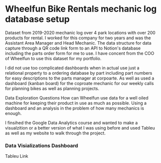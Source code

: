 # Wheelfun Bike Rentals mechanic log database setup

Dataset from 2019-2020 mechanic log over 4 park locations with over 200 products for rental. I worked for this company for two years and was the Assistant Area Manager and Head Mechanic. The data structure for data capture through a QR code link form to an API to Notion's database including the parts order form for me to use. I have concent from the COO of Wheelfun to use this dataset for my portfolio. 

I did not use too complicated dashboards when in actual use just a relational property to a ordering database by part including part numbers for easy descriptions to the parts manager at corpoarte. As well as used a dashboard (kanban board) for the coproate mechanic for our weekly calls for planning bikes as well as planning projects. 

Data Exploration Questions 
How can Wheelfun use data for a well oiled machine for keeping their product in use as much as possible. Using a dashboard and an analysis in the problem of how many mechanics is enough. 


I finsihed the Google Data Analytics course and wanted to make a visualzition or a better version of what I was using before and used Tableu as well as my website to walk through the project. 

### Data Visializations Dashboard
Tableu Link
